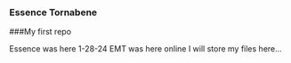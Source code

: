 ### Essence Tornabene 
###My first repo 

Essence was here 1-28-24
EMT was here online 
I will store my files here... 
